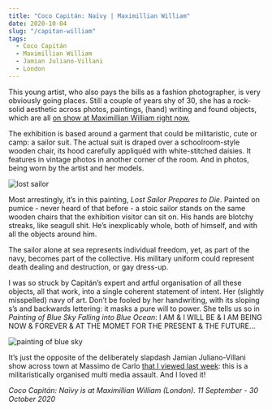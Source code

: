 ```yaml
---
title: "Coco Capitán: Naïvy | Maximillian William"
date: 2020-10-04
slug: "/capitan-william"
tags:
  - Coco Capitán
  - Maximillian William
  - Jamian Juliano-Villani
  - London
---
```


This young artist, who also pays the bills as a fashion photographer, is very obviously going places. Still a couple of years shy of 30, she has a rock-solid aesthetic across photos, paintings, (hand) writing and found objects, which are all [on show at Maximillian William right now.](https://maximillianwilliam.com/exhibition/naivy/)

The exhibition is based around a garment that could be militaristic, cute or camp: a sailor suit. The actual suit is draped over a schoolroom-style wooden chair, its hood carefully appliquéd with white-stitched daisies. It features in vintage photos in another corner of the room. And in photos, being worn by the artist and her models.

![lost sailor](/capitan-william-1.jpg)

Most arrestingly, it’s in this painting, *Lost Sailor Prepares to Die*. Painted on pumice - never heard of that before - a stoic sailor stands on the same wooden chairs that the exhibition visitor can sit on. His hands are blotchy streaks, like seagull shit. He’s inexplicably whole, both of himself, and with all the objects around him.

The sailor alone at sea represents individual freedom, yet, as part of the navy, becomes part of the collective. His military uniform could represent death dealing and destruction, or gay dress-up.

I was so struck by Capitán’s expert and artful organisation of all these objects, all that work, into a single coherent statement of intent. Her (slightly misspelled) navy of art.  Don’t be fooled by her handwriting, with its sloping s’s and backwards lettering: it masks a pure will to power. She tells us so in *Painting of Blue Sky Falling into Blue Ocean*: I AM & I WILL BE  & I AM BEING NOW & FOREVER & AT THE MOMET FOR THE PRESENT & THE FUTURE…

![painting of blue sky](/capitan-william-2.jpg)

It’s just the opposite of the deliberately slapdash Jamian Juliano-Villani show across town at Massimo de Carlo [that I viewed last week](http://artangled.com/2020/09/13/junque-massimo/): this is a militaristically organised multi media assault. And I loved it!

*Coco Capitán: Naïvy is at Maximillian William (London). 11 September - 30 October 2020*
